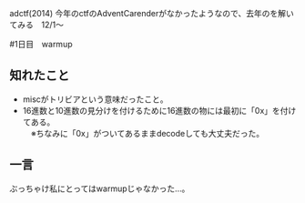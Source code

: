 adctf(2014)
今年のctfのAdventCarenderがなかったようなので、去年のを解いてみる　12/1～

#1日目　warmup
## 知れたこと  
* miscがトリビアという意味だったこと。  
* 16進数と10進数の見分けを付けるために16進数の物には最初に「0x」を付けてある。  
　※ちなみに「0x」がついてあるままdecodeしても大丈夫だった。  

## 一言   
ぶっちゃけ私にとってはwarmupじゃなかった…。

